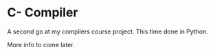# C- Compiler
A second go at my compilers course project. This time done in Python.

More info to come later.
